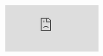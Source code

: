 <div class="embed-responsive embed-responsive-16by9"><iframe src="https://www.youtube-nocookie.com/embed/BVfQnPdYnS0?loop=1&playlist=BVfQnPdYnS0" frameborder="0" allow="accelerometer; autoplay; encrypted-media; gyroscope; picture-in-picture" allowfullscreen></iframe></div>
